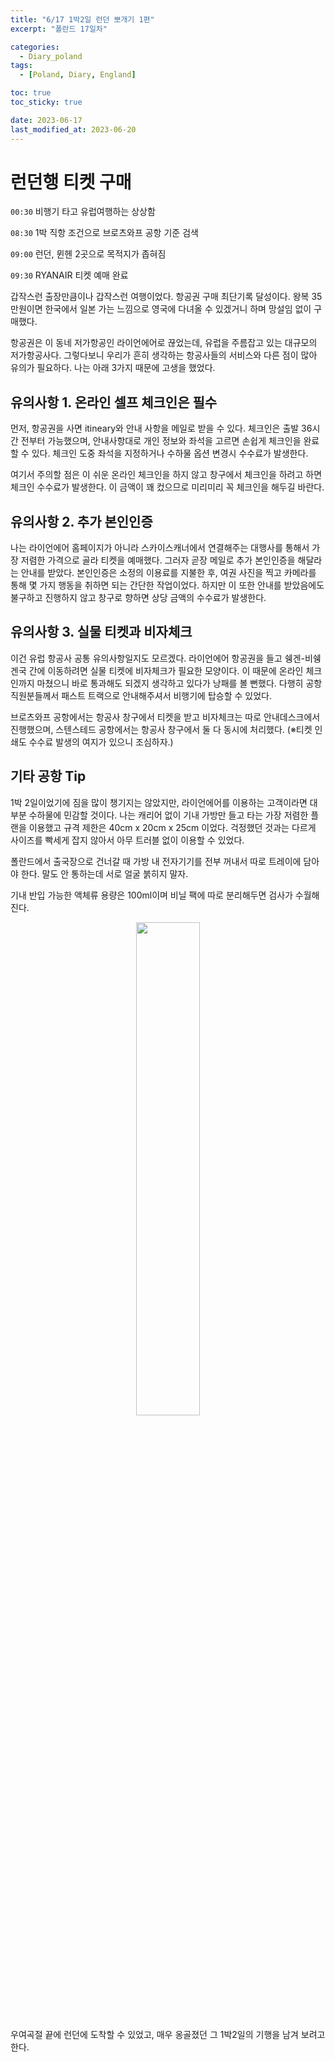 ```yaml
---
title: "6/17 1박2일 런던 뽀개기 1편"
excerpt: "폴란드 17일차"

categories:
  - Diary_poland
tags:
  - [Poland, Diary, England]

toc: true
toc_sticky: true

date: 2023-06-17
last_modified_at: 2023-06-20
---
```


# 런던행 티켓 구매

`00:30` 비행기 타고 유럽여행하는 상상함

`08:30` 1박 직항 조건으로 브로츠와프 공항 기준 검색

`09:00` 런던, 뮌헨 2곳으로 목적지가 좁혀짐

`09:30` RYANAIR 티켓 예매 완료

갑작스런 출장만큼이나 갑작스런 여행이었다. 항공권 구매 최단기록 달성이다. 왕복 35만원이면 한국에서 일본 가는 느낌으로 영국에 다녀올 수 있겠거니 하며 망설임 없이 구매했다.

항공권은 이 동네 저가항공인 라이언에어로 끊었는데, 유럽을 주름잡고 있는 대규모의 저가항공사다. 그렇다보니 우리가 흔히 생각하는 항공사들의 서비스와 다른 점이 많아 유의가 필요하다. 나는 아래 3가지 때문에 고생을 했었다.

## 유의사항 1. 온라인 셀프 체크인은 필수

먼저, 항공권을 사면 itineary와 안내 사항을 메일로 받을 수 있다. 체크인은 출발 36시간 전부터 가능했으며, 안내사항대로 개인 정보와 좌석을 고르면 손쉽게 체크인을 완료할 수 있다. 체크인 도중 좌석을 지정하거나 수하물 옵션 변경시 수수료가 발생한다.

여기서 주의할 점은 이 쉬운 온라인 체크인을 하지 않고 창구에서 체크인을 하려고 하면 체크인 수수료가 발생한다. 이 금액이 꽤 컸으므로 미리미리 꼭 체크인을 해두길 바란다.

## 유의사항 2. 추가 본인인증

나는 라이언에어 홈페이지가 아니라 스카이스캐너에서 연결해주는 대행사를 통해서 가장 저렴한 가격으로 골라 티켓을 예매했다. 그러자 곧장 메일로 추가 본인인증을 해달라는 안내를 받았다. 본인인증은 소정의 이용료를 지불한 후, 여권 사진을 찍고 카메라를 통해 몇 가지 행동을 취하면 되는 간단한 작업이었다. 하지만 이 또한 안내를 받았음에도 불구하고 진행하지 않고 창구로 향하면 상당 금액의 수수료가 발생한다.

## 유의사항 3. 실물 티켓과 비자체크

이건 유럽 항공사 공통 유의사항일지도 모르겠다. 라이언에어 항공권을 들고 쉥겐-비쉥겐국 간에 이동하려면 실물 티켓에 비자체크가 필요한 모양이다. 이 때문에 온라인 체크인까지 마쳤으니 바로 통과해도 되겠지 생각하고 있다가 낭패를 볼 뻔했다. 다행히 공항 직원분들께서 패스트 트랙으로 안내해주셔서 비행기에 탑승할 수 있었다.

브로츠와프 공항에서는 항공사 창구에서 티켓을 받고 비자체크는 따로 안내데스크에서 진행했으며, 스텐스테드 공항에서는 항공사 창구에서 둘 다 동시에 처리했다. (※티켓 인쇄도 수수료 발생의 여지가 있으니 조심하자.)

## 기타 공항 Tip

1박 2일이었기에 짐을 많이 챙기지는 않았지만, 라이언에어를 이용하는 고객이라면 대부분 수하물에 민감할 것이다. 나는 캐리어 없이 기내 가방만 들고 타는 가장 저렴한 플랜을 이용했고 규격 제한은 40cm x 20cm x 25cm 이었다. 걱정했던 것과는 다르게 사이즈를 빡세게 잡지 않아서 아무 트러블 없이 이용할 수 있었다.

폴란드에서 출국장으로 건너갈 때 가방 내 전자기기를 전부 꺼내서 따로 트레이에 담아야 한다. 말도 안 통하는데 서로 얼굴 붉히지 말자.

기내 반입 가능한 액체류 용량은 100ml이며 비닐 팩에 따로 분리해두면 검사가 수월해진다.

<p align="center">
<img src="https://drive.google.com/uc?id=1G0h2iha9CgqMy-fGCIpJ7g13c3tetpu1" width="45%">
</p>

우여곡절 끝에 런던에 도착할 수 있었고, 매우 옹골졌던 그 1박2일의 기행을 남겨 보려고 한다.
